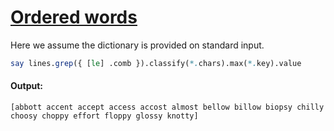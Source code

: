 [1]: https://rosettacode.org/wiki/Ordered_words

# [Ordered words][1]





Here we assume the dictionary is provided on standard input.

```perl
say lines.grep({ [le] .comb }).classify(*.chars).max(*.key).value
```

#### Output:
```
[abbott accent accept access accost almost bellow billow biopsy chilly choosy choppy effort floppy glossy knotty]
```
